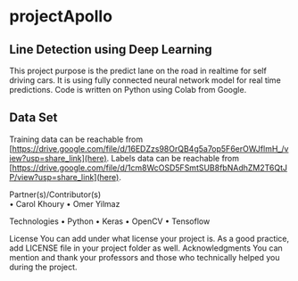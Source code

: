 # projectApollo


## Line Detection using Deep Learning

This project purpose is the predict lane on the road in realtime for self driving cars. It is using fully connected neural network model for real time predictions. 
Code is written on Python using Colab from Google.



## Data Set

Training data can be reachable from [https://drive.google.com/file/d/16EDZzs98OrQB4g5a7op5F6erOWJflmH_/view?usp=share_link](here).
Labels data can be reachable from [https://drive.google.com/file/d/1cm8WcOSD5FSmtSUB8fbNAdhZM2T6QtJP/view?usp=share_link](here).


Partner(s)/Contributor(s)  
•	Carol Khoury
•	Omer Yilmaz 

Technologies
•	Python
•	Keras
•	OpenCV
• Tensoflow

License
You can add under what license your project is. As a good practice, add LICENSE file in your project folder as well. 
Acknowledgments
You can mention and thank your professors and those who technically helped you during the project. 
